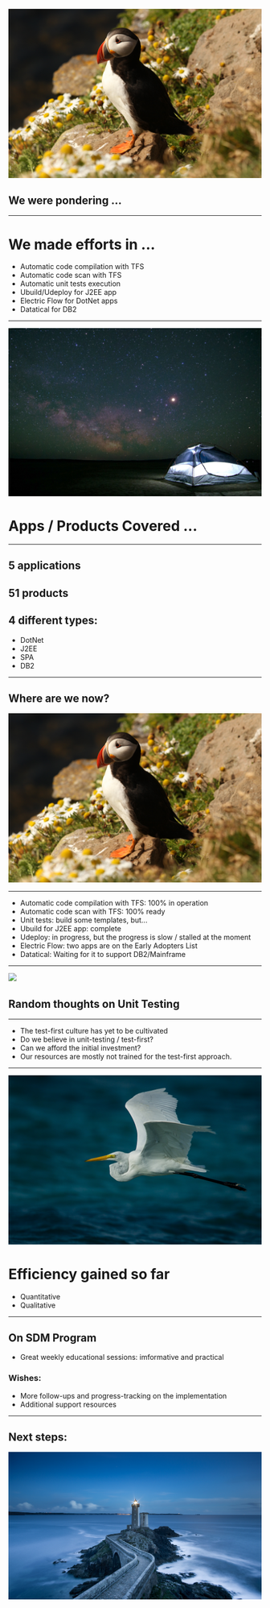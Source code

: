 ![right](single-bird.jpeg)

## We were pondering ...

---

# We made efforts in ...

- Automatic code compilation with TFS
- Automatic code scan with TFS
- Automatic unit tests execution
- Ubuild/Udeploy for J2EE app
- Electric Flow for DotNet apps
- Datatical for DB2

---

![original](stars.jpeg)

# Apps / Products Covered ...

---

## 5 applications
## 51 products
## 4 different types:
  - DotNet
  - J2EE
  - SPA
  - DB2

---

## Where are we now?

![bottom](single-bird.jpeg)

---

- Automatic code compilation with TFS: 100% in operation
- Automatic code scan with TFS: 100% ready
- Unit tests: build some templates, but... 
- Ubuild for J2EE app: complete
- Udeploy: in progress, but the progress is slow / stalled at the moment
- Electric Flow: two apps are on the Early Adopters List
- Datatical: Waiting for it to support DB2/Mainframe 

---
![](roads.jpeg)

## Random thoughts on Unit Testing

---

- The test-first culture has yet to be cultivated
- Do we believe in unit-testing / test-first?
- Can we afford the initial investment? 
- Our resources are mostly not trained for the test-first approach.

---
![original](flying-bird.jpeg)

# Efficiency gained so far

- Quantitative
- Qualitative

---

## On SDM Program

- Great weekly educational sessions: imformative and practical

### Wishes: 
- More follow-ups and progress-tracking on the implementation
- Additional support resources 

---

## Next steps:

![original](lighthouse.jpeg)

<!-- Sometimes it’s helpful to keep some notes in your document, without having to show them in your presentation. You can use simple HTML-style commenting syntax to do this. -->

<!-- 
You can even skip entire slides, without having to delete your thoughts.
---
# Maybe this is an awesome slide, but then again, maybe not.
---
-->
